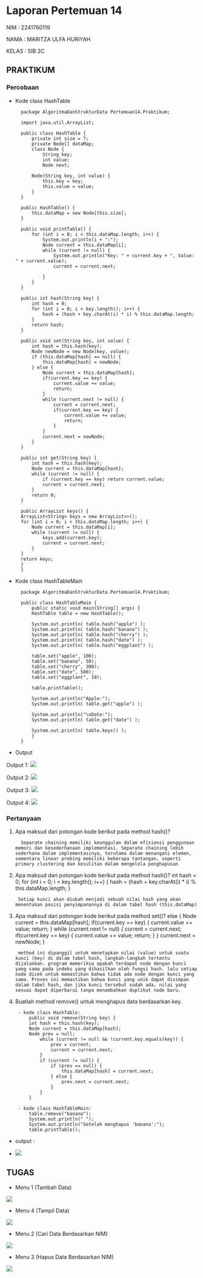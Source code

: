 # Laporan Pertemuan 14
NIM : 2241760119

NAMA : MARITZA ULFA HURIYAH

KELAS : SIB 2C

## PRAKTIKUM
### Percobaan
- Kode class HashTable

        package AlgoritmaDanStrukturData Pertemuan14.Praktikum;

        import java.util.ArrayList;

        public class HashTable {
            private int size = 7;
            private Node[] dataMap;
            class Node {
                String key;
                int value;
                Node next;
                
            Node(String key, int value) {
                this.key = key;
                this.value = value;
            }
        }

        public HashTable() {
            this.dataMap = new Node[this.size];
        }

        public void printTable() {
            for (int i = 0; i < this.dataMap.length; i++) {
                System.out.println(i + ":");
                Node current = this.dataMap[i];
                while (current != null) {
                    System.out.println("Key: " + current.key + ", Value: " + current.value);
                    current = current.next;
                    
                }
            }
        }

        public int hash(String key) {
            int hash = 0;
            for (int i = 0; i < key.length(); i++) {
                hash = (hash + key.charAt(i) * i) % this.dataMap.length;
            }
            return hash;
        }

        public void set(String key, int value) {
            int hash = this.hash(key);
            Node newNode = new Node(key, value);
            if (this.dataMap[hash] == null) {
                this.dataMap[hash] = newNode;
            } else {
                Node current = this.dataMap[hash];
                if(current.key == key) {
                    current.value += value;
                    return;
                }
                while (current.next != null) {
                    current = current.next;
                    if(current.key == key) {
                        current.value += value;
                        return;
                    }
                }
                current.next = newNode;
            }
        }

        public int get(String key) {
            int hash = this.hash(key);
            Node current = this.dataMap[hash];
            while (current != null) {
                if (current.key == key) return current.value;
                current = current.next;
            }
            return 0;
        }

        public ArrayList keys() {
        ArrayList<String> keys = new ArrayList<>();
        for (int i = 0; i < this.dataMap.length; i++) {
            Node current = this.dataMap[i];
            while (current != null) {
                keys.add(current.key);
                current = current.next;
            }
        }
        return keys;
        }
        }


- Kode class HashTableMain

        package AlgoritmaDanStrukturData.Pertemuan14.Praktikum;

        public class HashTableMain {
            public static void main(String[] args) {
            HashTable table = new HashTable();

            System.out.println( table.hash("apple") );
            System.out.println( table.hash("banana") );
            System.out.println( table.hash("cherry") );
            System.out.println( table.hash("date") );
            System.out.println( table.hash("eggplant") );

            table.set("apple", 100);
            table.set("banana", 50);
            table.set("cherry", 300);
            table.set("date", 500);
            table.set("eggplant", 10);

            table.printTable();

            System.out.println("Apple:");
            System.out.println( table.get("apple") );

            System.out.println("\nDate:");
            System.out.println( table.get("date") );

            System.out.println( table.keys() );
            }   
        }

- Output

Output 1:
<img src = "1.png">

Output 2: 
<img src = "2.png">

Output 3:
<img src = "3.png">

Output 4:
<img src = "4.png">



### Pertanyaan
1. Apa maksud dari potongan kode berikut pada method hash()?
    
         Separate chaining memiliki keunggulan dalam efisiensi penggunaan memori dan kesederhanaan implementasi. Separate chaining lebih sederhana dalam implementasinya, terutama dalam menangani elemen, sementara linear probing memiliki beberapa tantangan, seperti primary clustering dan kesulitan dalam mengelola penghapusan

2. Apa maksud dari potongan kode berikut pada method hash()?
int hash = 0;
for (int i = 0; i < key.length(); i++) {
    hash = (hash + key.charAt(i) * i) % this.dataMap.length;
}

        Setiap kunci akan diubah menjadi sebuah nilai hash yang akan menentukan posisi penyimpanannya di dalam tabel hash (this.dataMap)

3. Apa maksud dari potongan kode berikut pada method set()?
else {
    Node current = this.dataMap[hash];
    if(current.key == key) {
        current.value += value;
        return;
    }
    while (current.next != null) {
        current = current.next;
        if(current.key == key) {
            current.value += value;
            return;
        }
    }
    current.next = newNode;
}

        method ini dipanggil untuk menetapkan nilai (value) untuk suatu kunci (key) di dalam tabel hash, langkah-langkah tertentu dijalankan. program memeriksa apakah terdapat node dengan kunci yang sama pada indeks yang dihasilkan oleh fungsi hash. lalu setiap node dicek untuk memastikan bahwa tidak ada node dengan kunci yang sama. Proses ini memastikan bahwa kunci yang unik dapat disimpan dalam tabel hash, dan jika kunci tersebut sudah ada, nilai yang sesuai dapat diperbarui tanpa menambahkan duplikat node baru.

4. Buatlah method remove() untuk menghapus data berdasarkan key.

        - kode class HashTable:
            public void remove(String key) {
            int hash = this.hash(key);
            Node current = this.dataMap[hash];
            Node prev = null;  
                while (current != null && !current.key.equals(key)) {
                    prev = current;
                    current = current.next;
                }    
                if (current != null) {
                    if (prev == null) {
                        this.dataMap[hash] = current.next;
                    } else {
                        prev.next = current.next;
                    }
                }
            }

        - kode class HashTableMain:
            table.remove("banana");
            System.out.println(" ");
            System.out.println("Setelah menghapus 'banana':");
            table.printTable();

- output :

- <img src = "p1.png">


## TUGAS
- Menu 1 (Tambah Data)

<img src = "t1.png">

- Menu 4 (Tampil Data)
<img src = "t2.png">


- Menu 2 (Cari Data Berdasarkan NIM)
<img src = "t3.png">


- Menu 3 (Hapus Data Berdasarkan NIM)
<img src = "t4.png">

